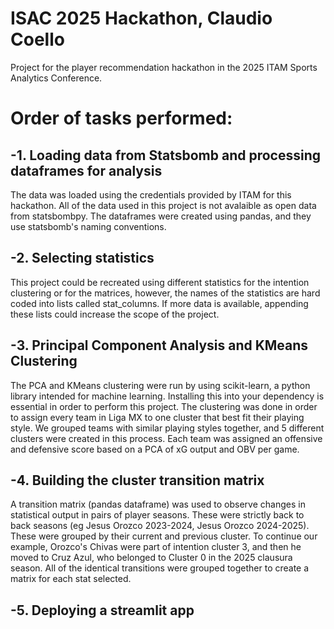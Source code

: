 # ISAC 2025 Hackathon, Claudio Coello
Project for the player recommendation hackathon in the 2025 ITAM Sports Analytics Conference.

# Order of tasks performed:

## -1. Loading data from Statsbomb and processing dataframes for analysis
 The data was loaded using the credentials provided by ITAM for this hackathon. All of the data used in this project is not avalaible as open data from statsbombpy. The dataframes were created using pandas, and they use statsbomb's naming conventions.

## -2. Selecting statistics
This project could be recreated using different statistics for the intention clustering or for the matrices, however, the names of the statistics are hard coded into lists called stat_columns. If more data is available, appending these lists could increase the scope of the project.

## -3. Principal Component Analysis and KMeans Clustering
The PCA and KMeans clustering were run by using scikit-learn, a python library intended for machine learning. Installing this into your dependency is essential in order to perform this project. The clustering was done in order to assign every team in Liga MX to one cluster that best fit their playing style. We grouped teams with similar playing styles together, and 5 different clusters were created in this process.
Each team was assigned an offensive and defensive score based on a PCA of xG output and OBV per game.

## -4. Building the cluster transition matrix
 A transition matrix (pandas dataframe) was used to observe changes in statistical output in pairs of player seasons. These were strictly back to back seasons (eg Jesus Orozco 2023-2024, Jesus Orozco 2024-2025). These were grouped by their current and previous cluster. To continue our example, Orozco's Chivas were part of intention cluster 3, and then he moved to Cruz Azul, who belonged to Cluster 0 in the 2025 clausura season. All of the identical transitions were grouped together to create a matrix for each stat selected.


## -5. Deploying a streamlit app





